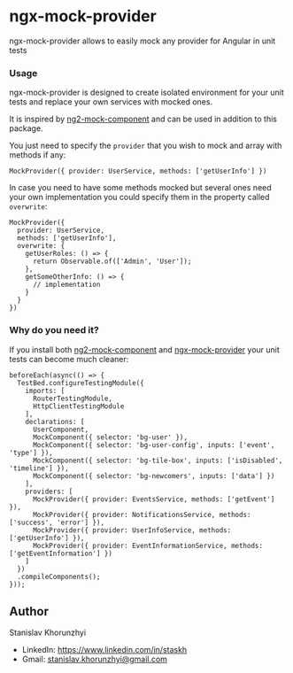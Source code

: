 # ngx-mock-provider
ngx-mock-provider allows to easily mock any provider for Angular in unit tests

### Usage
ngx-mock-provider is designed to create isolated environment for your unit tests and replace your own services with mocked ones.

It is inspired by [ng2-mock-component](https://github.com/cnunciato/ng2-mock-component) and can be used in addition to this package.

You just need to specify the `provider` that you wish to mock and array with methods if any:
```
MockProvider({ provider: UserService, methods: ['getUserInfo'] })
``` 

In case you need to have some methods mocked but several ones need your own implementation you could specify them in the property called `overwrite`:
```
MockProvider({
  provider: UserService,
  methods: ['getUserInfo'],
  overwrite: {
    getUserRoles: () => {
      return Observable.of(['Admin', 'User']);
    },
    getSomeOtherInfo: () => {
      // implementation
    }
  }
})
``` 

### Why do you need it?
If you install both [ng2-mock-component](https://github.com/cnunciato/ng2-mock-component) and [ngx-mock-provider](https://github.com/stas-kh/ngx-mock-provider) your unit tests can become much cleaner:
```
beforeEach(async(() => {
  TestBed.configureTestingModule({
    imports: [
      RouterTestingModule,
      HttpClientTestingModule
    ],
    declarations: [
      UserComponent,
      MockComponent({ selector: 'bg-user' }),
      MockComponent({ selector: 'bg-user-config', inputs: ['event', 'type'] }),
      MockComponent({ selector: 'bg-tile-box', inputs: ['isDisabled', 'timeline'] }),
      MockComponent({ selector: 'bg-newcomers', inputs: ['data'] })
    ],
    providers: [
      MockProvider({ provider: EventsService, methods: ['getEvent'] }),
      MockProvider({ provider: NotificationsService, methods: ['success', 'error'] }),
      MockProvider({ provider: UserInfoService, methods: ['getUserInfo'] }),
      MockProvider({ provider: EventInformationService, methods: ['getEventInformation'] })
    ]
  })
  .compileComponents();
}));
``` 

## Author
Stanislav Khorunzhyi
* LinkedIn: https://www.linkedin.com/in/staskh
* Gmail: [stanislav.khorunzhyi@gmail.com](mailto:stanislav.khorunzhyi@gmail.com)